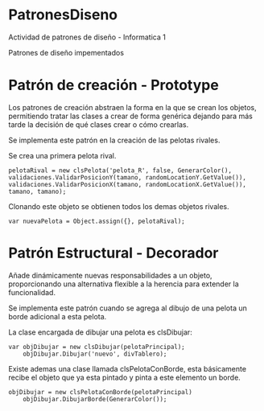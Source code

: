 # PatronesDiseno
Actividad de patrones de diseño - Informatica 1

Patrones de diseño impementados


# Patrón de creación - Prototype

Los patrones de creación abstraen la forma en la que se crean los objetos, permitiendo tratar las clases a crear de forma genérica dejando para más tarde la decisión de qué clases crear o cómo crearlas.

Se implementa este patrón en la creación de las pelotas rivales.

Se crea una primera pelota rival.

	pelotaRival = new clsPelota('pelota_R', false, GenerarColor(), validaciones.ValidarPosicionY(tamano, randomLocationY.GetValue()), validaciones.ValidarPosicionX(tamano, randomLocationX.GetValue()), tamano, tamano);


Clonando este objeto se obtienen todos los demas objetos rivales.

	var nuevaPelota = Object.assign({}, pelotaRival);


# Patrón Estructural - Decorador

Añade dinámicamente nuevas responsabilidades a un objeto, proporcionando una alternativa flexible a la herencia para extender la funcionalidad.

Se implementa este patrón cuando se agrega al dibujo de una pelota un borde adicional a esta pelota. 

La clase encargada de dibujar una pelota es clsDibujar:

	var objDibujar = new clsDibujar(pelotaPrincipal);
        objDibujar.Dibujar('nuevo', divTablero);

Existe ademas una clase llamada clsPelotaConBorde, esta básicamente recibe el objeto que ya esta pintado y pinta a este elemento un borde.

	objDibujar = new clsPelotaConBorde(pelotaPrincipal)
        objDibujar.DibujarBorde(GenerarColor());

